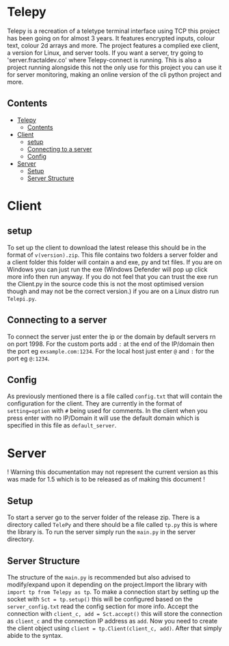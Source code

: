 # Telepy
 Telepy is a recreation of a teletype terminal interface using TCP this project has been going on for almost 3 years. It features encrypted inputs, colour text, colour 2d arrays and more. The project features a complied exe client, a version for Linux, and server tools. If  you want a server, try going to 'server.fractaldev.co' where Telepy-connect is running. This is also a project running alongside this not the only use for this project you can use it for server monitoring, making an online version of the cli python project and more. 
 

## Contents
<!-- TOC -->
* [Telepy](#telepy)
  * [Contents](#contents)
* [Client](#client)
  * [setup](#setup)
  * [Connecting to a server](#connecting-to-a-server)
  * [Config](#config)
* [Server](#server)
  * [Setup](#setup-1)
  * [Server Structure](#server-structure)
<!-- TOC -->

# Client
## setup
To set up the client to download the latest release this should be in the format of `v(version).zip`. This file contains two folders a server folder and a client folder this folder will contain a and exe, py and txt files. If you are on Windows you can just run the exe (Windows Defender will pop up click more info then run anyway. If you do not feel that you can trust the exe run the Client.py in the source code this is not the most optimised version though and may not be the correct version.) if you are on a Linux distro run `Telepi.py`.

## Connecting to a server

To connect the server just enter the ip or the domain by default servers rn on port 1998. For the custom ports add `:` at the end of the IP/domain then the port eg `exsample.com:1234`. For the local host just enter `@` and `:` for the port eg `@:1234`.

## Config

As previously mentioned there is a file called `config.txt` that will contain the configuration for the client. They are currently in the format of `setting=option` with `#` being used for comments. In the client when you press enter with no IP/Domain it will use the default domain which is specified in this file as `default_server`.

# Server

! Warning this documentation may not represent the current version as this was made for 1.5 which is to be released as of making this document !

## Setup

To start a server go to the server folder of the release zip. There is a directory called `TelePy` and there should be a file called `tp.py` this is where the library is. To run the server simply run the `main.py` in the server directory.

## Server Structure

The structure of the `main.py` is recommended but also advised to modify/expand upon it depending on the project.Import the library with `import tp from Telepy as tp`. To make a connection start by setting up the socket with `Sct = tp.setup()` this will be configured based on the `server_config.txt` read the config section for more info. Accept the connection with `client_c, add = Sct.accept()` this will store the connection as `client_c` and the connection IP address as `add`. Now you need to create the client object using `client = tp.Client(client_c, add)`. After that simply abide to the syntax.


